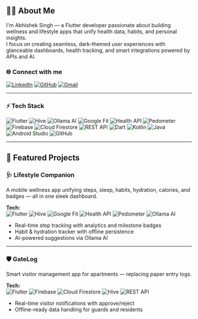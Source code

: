 ## 👨‍💻 About Me
I'm Abhishek Singh — a Flutter developer passionate about building wellness and lifestyle apps that unify health data, habits, and personal insights.  
I focus on creating seamless, dark-themed user experiences with glanceable dashboards, health tracking, and smart integrations powered by APIs and AI.

### 🌐 Connect with me
[![LinkedIn](https://img.shields.io/badge/LinkedIn-0A66C2?style=for-the-badge&logo=linkedin&logoColor=white)](https://www.linkedin.com/in/abhishek-singh-933467331)
[![GitHub](https://img.shields.io/badge/GitHub-181717?style=for-the-badge&logo=github&logoColor=white)](https://github.com/abhisheksinghaitd-ai)
[![Gmail](https://img.shields.io/badge/Gmail-D14836?style=for-the-badge&logo=gmail&logoColor=white)](mailto:abhisheksinghaitd@gmail.com)

---

### ⚡ Tech Stack
![Flutter](https://img.shields.io/badge/Flutter-02569B?style=for-the-badge&logo=flutter&logoColor=white)
![Hive](https://img.shields.io/badge/Hive-000000?style=for-the-badge&logo=hive&logoColor=yellow)
![Ollama AI](https://img.shields.io/badge/Ollama-AI-FF6F61?style=for-the-badge&logo=appveyor&logoColor=white)
![Google Fit](https://img.shields.io/badge/Google-Fit-34A853?style=for-the-badge&logo=googlefit&logoColor=white)
![Health API](https://img.shields.io/badge/Health-API-4285F4?style=for-the-badge&logo=googlehealth&logoColor=white)
![Pedometer](https://img.shields.io/badge/Pedometer-FFB300?style=for-the-badge&logo=walkman&logoColor=white)
![Firebase](https://img.shields.io/badge/Firebase-FFCA28?style=for-the-badge&logo=firebase&logoColor=black)
![Cloud Firestore](https://img.shields.io/badge/Cloud%20Firestore-FFCA28?style=for-the-badge&logo=firebase&logoColor=black)
![REST API](https://img.shields.io/badge/REST-02569B?style=for-the-badge&logo=fastapi&logoColor=white)
![Dart](https://img.shields.io/badge/Dart-0175C2?style=for-the-badge&logo=dart&logoColor=white)
![Kotlin](https://img.shields.io/badge/Kotlin-7F52FF?style=for-the-badge&logo=kotlin&logoColor=white)
![Java](https://img.shields.io/badge/Java-007396?style=for-the-badge&logo=openjdk&logoColor=white)
![Android Studio](https://img.shields.io/badge/Android%20Studio-3DDC84?style=for-the-badge&logo=androidstudio&logoColor=white)
![GitHub](https://img.shields.io/badge/GitHub-181717?style=for-the-badge&logo=github&logoColor=white)

---


## 🚀 Featured Projects

### 🩺 Lifestyle Companion
A mobile wellness app unifying steps, sleep, habits, hydration, calories, and badges — all in one sleek dashboard.  

**Tech:**  
![Flutter](https://img.shields.io/badge/Flutter-02569B?style=for-the-badge&logo=flutter&logoColor=white)
![Hive](https://img.shields.io/badge/Hive-000000?style=for-the-badge&logo=hive&logoColor=yellow)
![Google Fit](https://img.shields.io/badge/Google-Fit-34A853?style=for-the-badge&logo=googlefit&logoColor=white)
![Health API](https://img.shields.io/badge/Health-API-4285F4?style=for-the-badge&logo=googlehealth&logoColor=white)
![Pedometer](https://img.shields.io/badge/Pedometer-FFB300?style=for-the-badge&logo=walkman&logoColor=white)
![Ollama AI](https://img.shields.io/badge/Ollama-AI-FF6F61?style=for-the-badge&logo=appveyor&logoColor=white)

- Real-time step tracking with analytics and milestone badges  
- Habit & hydration tracker with offline persistence  
- AI-powered suggestions via Ollama AI  

---

### 🛡️ GateLog
Smart visitor management app for apartments — replacing paper entry logs.  

**Tech:**  
![Flutter](https://img.shields.io/badge/Flutter-02569B?style=for-the-badge&logo=flutter&logoColor=white)
![Firebase](https://img.shields.io/badge/Firebase-FFCA28?style=for-the-badge&logo=firebase&logoColor=black)
![Cloud Firestore](https://img.shields.io/badge/Cloud%20Firestore-FFCA28?style=for-the-badge&logo=firebase&logoColor=black)
![Hive](https://img.shields.io/badge/Hive-000000?style=for-the-badge&logo=hive&logoColor=yellow)
![REST API](https://img.shields.io/badge/REST-02569B?style=for-the-badge&logo=fastapi&logoColor=white)

- Real-time visitor notifications with approve/reject  
- Offline-ready data handling for guards and residents  



